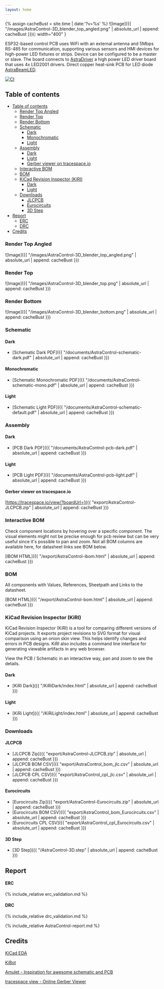 ```yaml
---
layout: home
---
```


{% assign cacheBust = site.time | date:'?v=%s' %}
![Image]({{ "/images/AstraControl-3D_blender_top_angled.png" | absolute_url | append: cacheBust }}){: width="400" }

ESP32-based control PCB uses WiFi with an external antenna and 5Mbps RS-485
for communication, supporting various sensors and HMI devices for high-power
LED fixtures or strips. Device can be configured to be a master or slave.
The board connects to [AstraDriver](https://liveleds.github.io/AstraDriver) a high power LED driver board that uses 4x LED2001 drivers.
Direct copper heat-sink PCB for LED diode [AstraBeamLED](https://liveleds.github.io/AstraBeamLED).

[![CI](https://github.com/LiveLeds/AstraControl/actions/workflows/ci.yml/badge.svg)](https://github.com/LiveLeds/AstraControl/actions/workflows/ci.yml)

## Table of contents

- [Table of contents](#table-of-contents)
  - [Render Top Angled](#render-top-angled)
  - [Render Top](#render-top)
  - [Render Bottom](#render-bottom)
  - [Schematic](#schematic)
    - [Dark](#dark)
    - [Monochromatic](#monochromatic)
    - [Light](#light)
  - [Assembly](#assembly)
    - [Dark](#dark-1)
    - [Light](#light-1)
    - [Gerber viewer on tracespace.io](#gerber-viewer-on-tracespaceio)
  - [Interactive BOM](#interactive-bom)
  - [BOM](#bom)
  - [KiCad Revision Inspector (KiRI)](#kicad-revision-inspector-kiri)
    - [Dark](#dark-2)
    - [Light](#light-2)
  - [Downloads](#downloads)
    - [JLCPCB](#jlcpcb)
    - [Eurocircuits](#eurocircuits)
    - [3D Step](#3d-step)
- [Report](#report)
    - [ERC](#erc)
    - [DRC](#drc)
- [Credits](#credits)

### Render Top Angled

![Image]({{ "/images/AstraControl-3D_blender_top_angled.png" | absolute_url | append: cacheBust }})

### Render Top

![Image]({{ "/images/AstraControl-3D_blender_top.png" | absolute_url | append: cacheBust }})

### Render Bottom

![Image]({{ "/images/AstraControl-3D_blender_bottom.png" | absolute_url | append: cacheBust }})

### Schematic

#### Dark

- [Schematic Dark PDF]({{ "/documents/AstraControl-schematic-dark.pdf" | absolute_url | append: cacheBust }})

#### Monochromatic

- [Schematic Monochromatic PDF]({{ "/documents/AstraControl-schematic-mono.pdf" | absolute_url | append: cacheBust }})

#### Light

- [Schematic Light PDF]({{ "/documents/AstraControl-schematic-default.pdf" | absolute_url | append: cacheBust }})

### Assembly

#### Dark

- [PCB Dark PDF]({{ "/documents/AstraControl-pcb-dark.pdf" | absolute_url | append: cacheBust }})

#### Light

- [PCB Light PDF]({{ "/documents/AstraControl-pcb-light.pdf" | absolute_url | append: cacheBust }})

#### Gerber viewer on tracespace.io

[https://tracespace.io/view/?boardUrl=]({{ "export/AstraControl-JLCPCB.zip" | absolute_url | append: cacheBust }})

### Interactive BOM

Check component locations by hovering over a specific component.
The visual elements might not be precise enough for pcb review but can be very useful since it's possible to pan and zoom.
Not all BOM columns are available here, for datasheet links see BOM below.

[IBOM HTML]({{ "/export/AstraControl-ibom.html" | absolute_url | append: cacheBust }})

### BOM

All components with Values, References, Sheetpath and Links to the datasheet.

[BOM HTML]({{ "/export/AstraControl-bom.html" | absolute_url | append: cacheBust }})

### KiCad Revision Inspector (KiRI)

KiCad Revision Inspector (KiRI) is a tool for comparing different versions of KiCad projects. It exports project revisions to SVG format for visual comparison using an onion skin view. This helps identify changes and errors in PCB designs. KiRI also includes a command line interface for generating viewable artifacts in any web browser.

View the PCB / Schematic in an interactive way, pan and zoom to see the details.

#### Dark

- [KiRi Dark]({{ "/KiRiDark/index.html" | absolute_url | append: cacheBust }})

#### Light

- [KiRi Light]({{ "/KiRiLight/index.html" | absolute_url | append: cacheBust }})

### Downloads

#### JLCPCB

- [JLCPCB Zip]({{ "export/AstraControl-JLCPCB.zip" | absolute_url | append: cacheBust }})
- [JLCPCB BOM CSV]({{ "export/AstraControl_bom_jlc.csv" | absolute_url | append: cacheBust }})
- [JLCPCB CPL CSV]({{ "export/AstraControl_cpl_jlc.csv" | absolute_url | append: cacheBust }})

#### Eurocircuits

- [Eurocircuits Zip]({{ "export/AstraControl-Eurocircuits.zip" | absolute_url | append: cacheBust }})
- [Eurocircuits BOM CSV]({{ "export/AstraControl_bom_Eurocircuits.csv" | absolute_url | append: cacheBust }})
- [Eurocircuits CPL CSV]({{ "export/AstraControl_cpl_Eurocircuits.csv" | absolute_url | append: cacheBust }})

#### 3D Step

- [3D Step]({{ "/AstraControl-3D.step" | absolute_url | append: cacheBust }})

## Report

#### ERC

{% include_relative erc_validation.md %}

#### DRC

{% include_relative drc_validation.md %}

{% include_relative AstraControl-report.md %}

## Credits

[KiCad EDA](https://www.kicad.org)

[KiBot](https://github.com/INTI-CMNB/KiBot)

[Amulet - Inspiration for awesome schematic and PCB](https://github.com/EPFLXplore/XRE_LeggedRobot_HW)

[tracespace view - Online Gerber Viewer](https://tracespace.io)